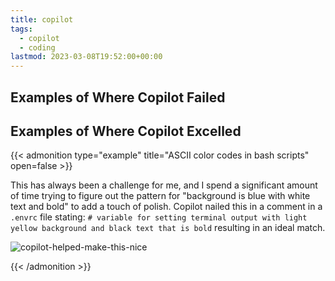 ```yaml
---
title: copilot
tags:
  - copilot
  - coding
lastmod: 2023-03-08T19:52:00+00:00
---
```


## Examples of Where Copilot Failed

## Examples of Where Copilot Excelled

{{< admonition type="example" title="ASCII color codes in bash scripts" open=false >}}

This has always been a challenge for me, and I spend a significant amount of time trying to figure out the pattern for "background is blue with white text and bold" to add a touch of polish.
Copilot nailed this in a comment in a `.envrc` file stating: `# variable for setting terminal output with light yellow background and black text that is bold` resulting in an ideal match.

![copilot-helped-make-this-nice](/images/notes/copilot-color-codes.png "copilot helped make this")

{{< /admonition >}}
